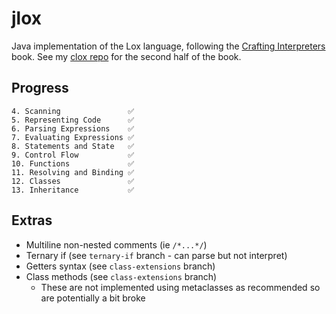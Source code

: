 # jlox

Java implementation of the Lox language, following the [Crafting Interpreters](http://craftinginterpreters.com/) book.
See my [clox repo](https://github.com/UsAndRufus/clox/tree/main) for the second half of the book.

## Progress
    4. Scanning               ✅
    5. Representing Code      ✅
    6. Parsing Expressions    ✅
    7. Evaluating Expressions ✅
    8. Statements and State   ✅
    9. Control Flow           ✅
    10. Functions             ✅
    11. Resolving and Binding ✅
    12. Classes               ✅
    13. Inheritance           ✅

## Extras

- Multiline non-nested comments (ie `/*...*/`)
- Ternary if (see `ternary-if` branch - can parse but not interpret)
- Getters syntax (see `class-extensions` branch)
- Class methods (see `class-extensions` branch)
  - These are not implemented using metaclasses as recommended so are potentially a bit broke
